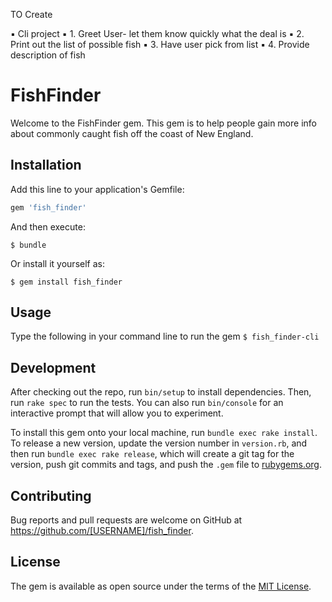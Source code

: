 TO Create

▪	Cli project
	▪	1. Greet User- let them know quickly what the deal is 
	▪	2. Print out the list of possible fish
	▪	3. Have user pick from list
	▪	4. Provide description of fish 
	



# FishFinder

Welcome to the FishFinder gem. This gem is to help people gain more info about commonly caught fish off the coast of New England. 

## Installation

Add this line to your application's Gemfile:

```ruby
gem 'fish_finder'
```

And then execute:

    $ bundle

Or install it yourself as:

    $ gem install fish_finder

## Usage

Type the following in your command line to run the gem
	`$ fish_finder-cli`
## Development

After checking out the repo, run `bin/setup` to install dependencies. Then, run `rake spec` to run the tests. You can also run `bin/console` for an interactive prompt that will allow you to experiment.

To install this gem onto your local machine, run `bundle exec rake install`. To release a new version, update the version number in `version.rb`, and then run `bundle exec rake release`, which will create a git tag for the version, push git commits and tags, and push the `.gem` file to [rubygems.org](https://rubygems.org).

## Contributing

Bug reports and pull requests are welcome on GitHub at https://github.com/[USERNAME]/fish_finder.

## License

The gem is available as open source under the terms of the [MIT License](https://opensource.org/licenses/MIT).
